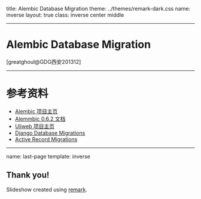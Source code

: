 title: Alembic Database Migration
theme: ../themes/remark-dark.css
name: inverse
layout: true
class: inverse center middle

---

# Alembic Database Migration
[greatghoul@GDG西安201312]

---

# 参考资料

 * [Alembic 项目主页](https://bitbucket.org/zzzeek/alembic)
 * [Alemmbic 0.6.2 文档](http://alembic.readthedocs.org/en/latest/index.html)
 * [Uliweb 项目主页](https://github.com/limodou/uliweb)
 * [Django Database Migrations](https://docs.djangoproject.com/en/dev/topics/migrations/)
 * [Active Record Migrations](http://guides.rubyonrails.org/migrations.html)

---

name: last-page
template: inverse

## Thank you!
Slideshow created using [remark](http://github.com/gnab/remark).
